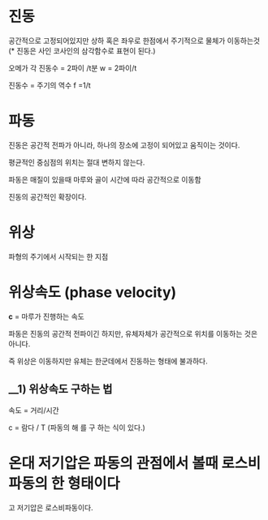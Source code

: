 # 진동

공간적으로 고정되어있지만 상하 혹은 좌우로 한점에서 주기적으로 물체가 이동하는것
(* 진동은 사인 코사인의 삼각함수로 표현이 된다.)

오메가 각 진동수 = 2파이 /t분
w = 2파이/t

진동수 =  주기의 역수
f  =1/t


# 파동

진동은 공간적 전파가 아니라, 하나의 장소에 고정이 되어있고 움직이는 것이다.

평균적인 중심점의 위치는 절대 변하지 않는다.

파동은 매질이 있을때 마루와 골이 시간에 따라 공간적으로 이동함

진동의 공간적인 확장이다.

# 위상
파형의 주기에서 시작되는 한 지점

# 위상속도 (phase velocity)

__c__ = 마루가 진행하는 속도

파동은 진동의 공간적 전파이긴 하지만, 유체자체가 공간적으로 위치를 이동하는 것은 아니다.

즉 위상은 이동하지만 유체는 한군데에서 진동하는 형태에 불과하다.

## __1) 위상속도 구하는 법 
속도 = 거리/시간

c = 람다 / T
(파동의 해 를 구 하는 식이 있다.)

# 온대 저기압은 파동의 관점에서 볼때 로스비파동의 한 형태이다

고 저기압은 로스비파동이다.







